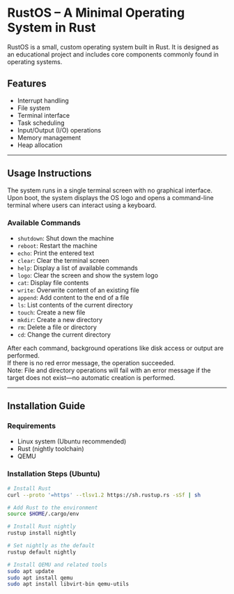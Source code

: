 # RustOS – A Minimal Operating System in Rust

RustOS is a small, custom operating system built in Rust. It is designed as an educational project and includes core components commonly found in operating systems.

## Features

- Interrupt handling  
- File system  
- Terminal interface  
- Task scheduling  
- Input/Output (I/O) operations  
- Memory management  
- Heap allocation  

---

## Usage Instructions

The system runs in a single terminal screen with no graphical interface.  
Upon boot, the system displays the OS logo and opens a command-line terminal where users can interact using a keyboard.

### Available Commands

- `shutdown`: Shut down the machine  
- `reboot`: Restart the machine  
- `echo`: Print the entered text  
- `clear`: Clear the terminal screen  
- `help`: Display a list of available commands  
- `logo`: Clear the screen and show the system logo  
- `cat`: Display file contents  
- `write`: Overwrite content of an existing file  
- `append`: Add content to the end of a file  
- `ls`: List contents of the current directory  
- `touch`: Create a new file  
- `mkdir`: Create a new directory  
- `rm`: Delete a file or directory  
- `cd`: Change the current directory  

After each command, background operations like disk access or output are performed.  
If there is no red error message, the operation succeeded.  
Note: File and directory operations will fail with an error message if the target does not exist—no automatic creation is performed.

---

## Installation Guide

### Requirements

- Linux system (Ubuntu recommended)  
- Rust (nightly toolchain)  
- QEMU

### Installation Steps (Ubuntu)

```bash
# Install Rust
curl --proto '=https' --tlsv1.2 https://sh.rustup.rs -sSf | sh

# Add Rust to the environment
source $HOME/.cargo/env

# Install Rust nightly
rustup install nightly

# Set nightly as the default
rustup default nightly

# Install QEMU and related tools
sudo apt update
sudo apt install qemu
sudo apt install libvirt-bin qemu-utils
